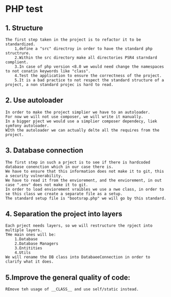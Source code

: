 # PHP test

## 1. Structure
    The first step taken in the project is to refactor it to be standardized.
        1,define a "src" directroy in order to have the standard php structrure.
        2.Within the src directory make all directories PSR4 starndard complient.
        3.In case of php version <8.0 we would need change the namespaces to not conatin keywords like "class".
        4.Test the application to ensure the correctness of the project.
        5.It is a bad practice to not respect the standard structure of a project, a non standard projec is hard to read.

## 2. Use autoloader
    In order to make the project simplier we have to an autoloader.
    For now we will not use composer, we will write it manually.
    In a bigger pject we would use a simplier composer dependecy, liek symfony autoloader.
    WIth the autoloader we can actually delte all the requires from the project.

## 3. Database connection
    The first step in such a prject is to see if there is hardcoded database conenction which in our case there is.
    We have to ensure that this information does not make it to git, this a security vulnerability.
    We have to read it from the enviorement, and the enviorement, in out case ".env" does not make it to git.
    In order to load enviorement vraibles we use a nwe class, in order to se this class we create a separate file as a setup.
    The standard setup file is "bootsrap.php" we will go by this standard.

## 4. Separation the project into layers
    Each prject needs layers, so we will restructure the rpject into multiple layers.
    THe main ones will be:
        1.Database
        2.Database Managers
        3.Entitities
        4.Utils
    We will rename the DB class into DatabaeeConnection in order to clarify what it does.
## 5.Improve the general quality of code:
    REmove teh usage of __CLASS__ and use self/static instead.